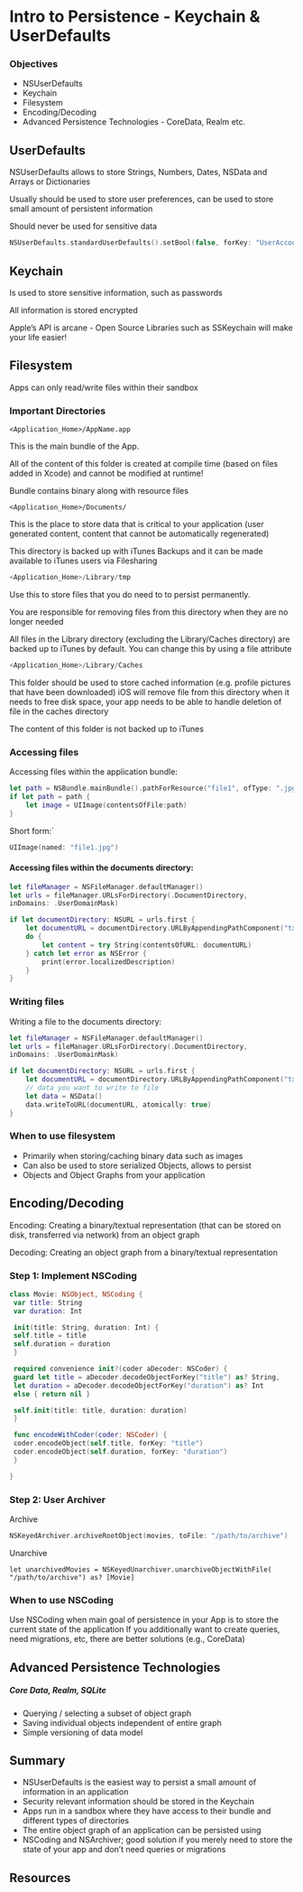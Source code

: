 # Intro to Persistence - Keychain & UserDefaults

### Objectives
- NSUserDefaults
- Keychain
- Filesystem
- Encoding/Decoding
- Advanced Persistence Technologies - CoreData, Realm etc.


## UserDefaults

NSUserDefaults allows to store Strings, Numbers, Dates, NSData and
Arrays or Dictionaries

Usually should be used to store user preferences, can be used to store small amount of persistent information

Should never be used for sensitive data

```swift
NSUserDefaults.standardUserDefaults().setBool(false, forKey: "UserAccountCreated")
```

## Keychain

Is used to store sensitive information, such as passwords 

All information is stored encrypted

Apple’s API is arcane - Open Source Libraries such as
SSKeychain will make your life easier!

## Filesystem

Apps can only read/write files within their sandbox

### Important Directories

```
<Application_Home>/AppName.app
```

This is the main bundle of the App. 

All of the content of this
folder is created at compile time (based on files added in
Xcode) and cannot be modified at runtime!

Bundle contains binary along with resource files


```
<Application_Home>/Documents/ 
```

This is the place to store data that is critical to your application
(user generated content, content that cannot be automatically
regenerated)

This directory is backed up with iTunes Backups and it can be
made available to iTunes users via Filesharing

```swift
<Application_Home>/Library/tmp
```

Use this to store files that you do need to to persist
permanently.

You are responsible for removing files from this
directory when they are no longer needed

All files in the Library directory (excluding the Library/Caches
directory) are backed up to iTunes by default. You can change
this by using a file attribute

```swift
<Application_Home>/Library/Caches
```

This folder should be used to store cached information (e.g.
profile pictures that have been downloaded)
iOS will remove file from this directory when it needs to free
disk space, your app needs to be able to handle deletion of
file in the caches directory

The content of this folder is not backed up to iTunes


### Accessing files
Accessing files within the application bundle:
```swift
let path = NSBundle.mainBundle().pathForResource("file1", ofType: ".jpg")
if let path = path {
    let image = UIImage(contentsOfFile:path)
}
```
Short form:`
```swift
UIImage(named: "file1.jpg")
```

#### Accessing files within the documents directory:
```swift
let fileManager = NSFileManager.defaultManager()
let urls = fileManager.URLsForDirectory(.DocumentDirectory,
inDomains: .UserDomainMask)

if let documentDirectory: NSURL = urls.first {
    let documentURL = documentDirectory.URLByAppendingPathComponent("txtFile.txt")
    do {
        let content = try String(contentsOfURL: documentURL)
    } catch let error as NSError {
        print(error.localizedDescription)
    }
}
 ```

### Writing files

Writing a file to the documents directory:

```swift
let fileManager = NSFileManager.defaultManager()
let urls = fileManager.URLsForDirectory(.DocumentDirectory,
inDomains: .UserDomainMask)

if let documentDirectory: NSURL = urls.first {
    let documentURL = documentDirectory.URLByAppendingPathComponent("txtFile.txt")
    // data you want to write to file
    let data = NSData()
    data.writeToURL(documentURL, atomically: true)
}
```

### When to use filesystem

- Primarily when storing/caching binary data such as images
- Can also be used to store serialized Objects, allows to persist
- Objects and Object Graphs from your application

## Encoding/Decoding

Encoding: Creating a binary/textual representation (that can
be stored on disk, transferred via network) from an object
graph

Decoding: Creating an object graph from a binary/textual
representation

### Step 1: Implement NSCoding

```swift
class Movie: NSObject, NSCoding {
 var title: String
 var duration: Int

 init(title: String, duration: Int) {
 self.title = title
 self.duration = duration
 }

 required convenience init?(coder aDecoder: NSCoder) {
 guard let title = aDecoder.decodeObjectForKey("title") as? String,
 let duration = aDecoder.decodeObjectForKey("duration") as? Int
 else { return nil }

 self.init(title: title, duration: duration)
 }

 func encodeWithCoder(coder: NSCoder) {
 coder.encodeObject(self.title, forKey: "title")
 coder.encodeObject(self.duration, forKey: "duration")
 }

}
```

### Step 2: User Archiver

Archive

```swift
NSKeyedArchiver.archiveRootObject(movies, toFile: "/path/to/archive")
```

Unarchive

```
let unarchivedMovies = NSKeyedUnarchiver.unarchiveObjectWithFile(
"/path/to/archive") as? [Movie]
```
 
### When to use NSCoding
Use NSCoding when main goal of persistence in your App is
to store the current state of the application
If you additionally want to create queries, need migrations,
etc, there are better solutions (e.g., CoreData)

## Advanced Persistence Technologies
##### Core Data, Realm, SQLite
- Querying / selecting a subset of object graph
- Saving individual objects independent of entire graph
- Simple versioning of data model

## Summary
- NSUserDefaults is the easiest way to persist a small amount of
information in an application
- Security relevant information should be stored in the Keychain
- Apps run in a sandbox where they have access to their bundle and
different types of directories
- The entire object graph of an application can be persisted using
- NSCoding and NSArchiver; good solution if you merely need to store
the state of your app and don’t need queries or migrations

## Resources
